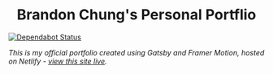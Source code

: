 

<h1 align="center">
  Brandon Chung's Personal Portflio
</h1>

[![Dependabot Status](https://api.dependabot.com/badges/status?host=github&repo=bkchu/portfolio-gatsby-conversion)](https://dependabot.com)

_This is my official portfolio created using Gatsby and Framer Motion, hosted on Netlify - [view this site live](https://www.bkchu.dev/)._
